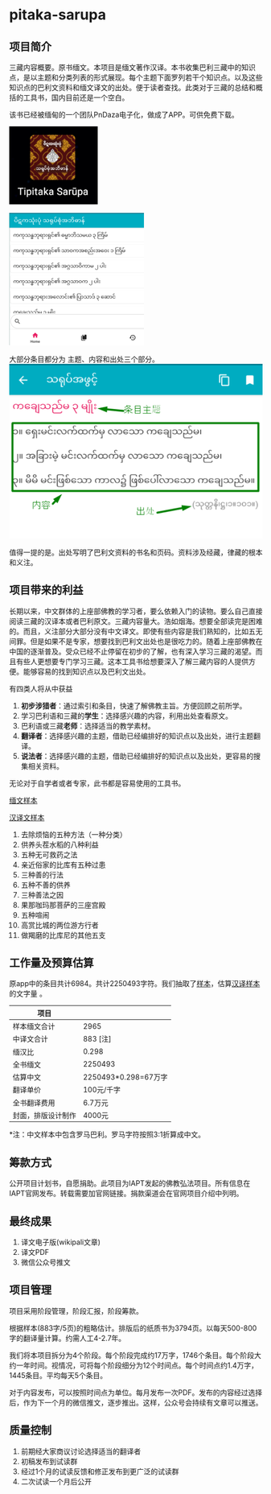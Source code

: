 # pitaka-sarupa

## 项目简介
三藏内容概要。原书缅文。本项目是缅文著作汉译。本书收集巴利三藏中的知识点，是以主题和分类列表的形式展现。每个主题下面罗列若干个知识点。以及这些知识点的巴利文资料和缅文译文的出处。便于读者查找。此类对于三藏的总结和概括的工具书，国内目前还是一个空白。

该书已经被缅甸的一个团队PnDaza电子化，做成了APP。可供免费下载。

![app](/assets/images/app.png)

![app](/assets/images/app2.png)

大部分条目都分为 主题、内容和出处三个部分。
![app](/assets/images/app3.png)

值得一提的是。出处写明了巴利文资料的书名和页码。资料涉及经藏，律藏的根本和义注。

## 项目带来的利益
长期以来，中文群体的上座部佛教的学习者，要么依赖入门的读物。要么自己直接阅读三藏的汉译本或者巴利原文。三藏内容量大。浩如烟海。想要全部读完是困难的。而且，义注部分大部分没有中文译文。即使有些内容是我们熟知的，比如五无间罪。但是如果不是专家，想要找到巴利文出处也是很吃力的。随着上座部佛教在中国的逐渐普及。受众已经不止停留在初步的了解，也有深入学习三藏的渴望。而且有些人更想要专门学习三藏。这本工具书给想要深入了解三藏内容的人提供方便。能够容易的找到知识点以及巴利文出处。

有四类人将从中获益

1. **初步涉猎者**：通过索引和条目，快速了解佛教主旨。方便回顾之前所学。
2. 学习巴利语和三藏的**学生**：选择感兴趣的内容，利用出处查看原文。
3. 巴利语或三藏**老师**：选择适当的教学素材。
4. **翻译者**：选择感兴趣的主题，借助已经编排好的知识点以及出处，进行主题翻译。
5. **说法者**：选择感兴趣的主题，借助已经编排好的知识点以及出处，更容易的搜集相关资料。

无论对于自学者或者专家，此书都是容易使用的工具书。

[缅文样本](example-my.md)

[汉译文样本](example-zh.md)
1. 去除烦恼的五种方法（一种分类）
2. 供养头茬水稻的八种利益
3. 五种无可救药之法
4. 亲近俗家的比库有五种过患
5. 三种善的行法
6. 五种不善的供养
7. 三种善法之因
8. 果那咖玛那菩萨的三座宫殿
9. 五种喧闹
10. 高赏比城的两位游方行者
11. 做羯磨的比库尼的其他五支

## 工作量及预算估算

原app中的条目共计6984。共计2250493字符。我们抽取了[样本](example-my.md)，估算[汉译样本](example-zh.md)的文字量 。



|项目| |
|-|-|
|样本缅文合计|2965|
|中译文合计|883 [注]|
|缅汉比|0.298 |
|全书缅文|2250493|
|估算中文|2250493*0.298=67万字|
|翻译单价|100元/千字|
|全书翻译费用|6.7万元|
|封面，排版设计制作|4000元|

*注：中文样本中包含罗马巴利。罗马字符按照3:1折算成中文。

## 筹款方式

公开项目计划书，自愿捐助。此项目为IAPT发起的佛教弘法项目。所有信息在IAPT官网发布。转载需要加官网链接。捐款渠道会在官网项目介绍中列明。

## 最终成果

1. 译文电子版(wikipali文章)
2. 译文PDF
3. 微信公众号推文


## 项目管理

项目采用阶段管理，阶段汇报，阶段筹款。

根据样本(883字/5页)的粗略估计。排版后的纸质书为3794页。以每天500-800字的翻译量计算。约需人工4-2.7年。

我们将本项目拆分为4个阶段。每个阶段完成约17万字，1746个条目。每个阶段大约一年时间。视情况，可将每个阶段细分为12个时间点。每个时间点约1.4万字，1445条目。平均每天5个条目。

对于内容发布，可以按照时间点为单位。每月发布一次PDF。发布的内容经过选择后，作为下一个月的微信推文，逐步推出。这样，公众号会持续有文章可以推送。

## 质量控制

1. 前期经大家商议讨论选择适当的翻译者
2. 初稿发布到试读群
3. 经过1个月的试读反馈和修正发布到更广泛的试读群
4. 二次试读一个月后公开